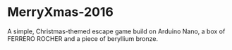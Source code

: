 # MerryXmas-2016
A simple, Christmas-themed escape game build on Arduino Nano, a box of FERRERO ROCHER and a piece of beryllium bronze.  
